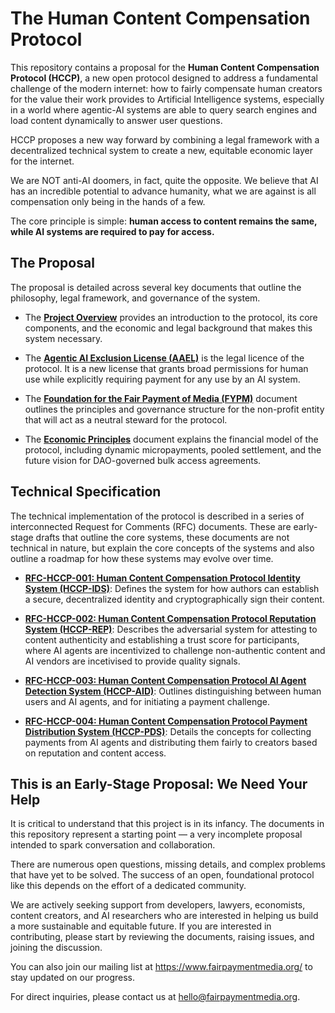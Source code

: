 # The Human Content Compensation Protocol

This repository contains a proposal for the **Human Content Compensation Protocol (HCCP)**, a new open protocol designed to address a fundamental challenge of the modern internet: how to fairly compensate human creators for the value their work provides to Artificial Intelligence systems, especially in a world where agentic-AI systems are able to query search engines and load content dynamically to answer user questions.

HCCP proposes a new way forward by combining a legal framework with a decentralized technical system to create a new, equitable economic layer for the internet.


We are NOT anti-AI doomers, in fact, quite the opposite. We believe that AI has an incredible potential to advance humanity, what we are against is all compensation only being in the hands of a few.

The core principle is simple: **human access to content remains the same, while AI systems are required to pay for access.**



## The Proposal

The proposal is detailed across several key documents that outline the philosophy, legal framework, and governance of the system.

*   The **[Project Overview](overview.md)** provides an introduction to the protocol, its core components, and the economic and legal background that makes this system necessary.

*   The **[Agentic AI Exclusion License (AAEL)](aael-v0_1.md)** is the legal licence of the protocol. It is a new license that grants broad permissions for human use while explicitly requiring payment for any use by an AI system.

*   The **[Foundation for the Fair Payment of Media (FYPM)](foundation.md)** document outlines the principles and governance structure for the non-profit entity that will act as a neutral steward for the protocol.

*   The **[Economic Principles](economics.md)** document explains the financial model of the protocol, including dynamic micropayments, pooled settlement, and the future vision for DAO-governed bulk access agreements.


## Technical Specification

The technical implementation of the protocol is described in a series of interconnected Request for Comments (RFC) documents. These are early-stage drafts that outline the core systems, these documents are not technical in nature, but explain the core concepts of the systems and also outline a roadmap for how these systems may evolve over time.

*   **[RFC-HCCP-001: Human Content Compensation Protocol Identity System (HCCP-IDS)](rfcs/identity.md)**: Defines the system for how authors can establish a secure, decentralized identity and cryptographically sign their content.

*   **[RFC-HCCP-002: Human Content Compensation Protocol Reputation System (HCCP-REP)](rfcs/RFC-HCCP-002_HCCP-REP.md)**: Describes the adversarial system for attesting to content authenticity and establishing a trust score for participants, where AI agents are incentivized to challenge non-authentic content and AI vendors are incetivised to provide quality signals.

*   **[RFC-HCCP-003: Human Content Compensation Protocol AI Agent Detection System (HCCP-AID)](rfcs/detection.md)**: Outlines distinguishing between human users and AI agents, and for initiating a payment challenge.

*   **[RFC-HCCP-004: Human Content Compensation Protocol Payment Distribution System (HCCP-PDS)](rfcs/RFC-HCCP-004_HCCP-PDS.md)**: Details the concepts for collecting payments from AI agents and distributing them fairly to creators based on reputation and content access.


## This is an Early-Stage Proposal: We Need Your Help

It is critical to understand that this project is in its infancy. The documents in this repository represent a starting point — a very incomplete proposal intended to spark conversation and collaboration.

There are numerous open questions, missing details, and complex problems that have yet to be solved. The success of an open, foundational protocol like this depends on the effort of a dedicated community.

We are actively seeking support from developers, lawyers, economists, content creators, and AI researchers who are interested in helping us build a more sustainable and equitable future. If you are interested in contributing, please start by reviewing the documents, raising issues, and joining the discussion.

You can also join our mailing list at https://www.fairpaymentmedia.org/ to stay updated on our progress.

For direct inquiries, please contact us at [hello@fairpaymentmedia.org](mailto:hello@fairpaymentmedia.org).
